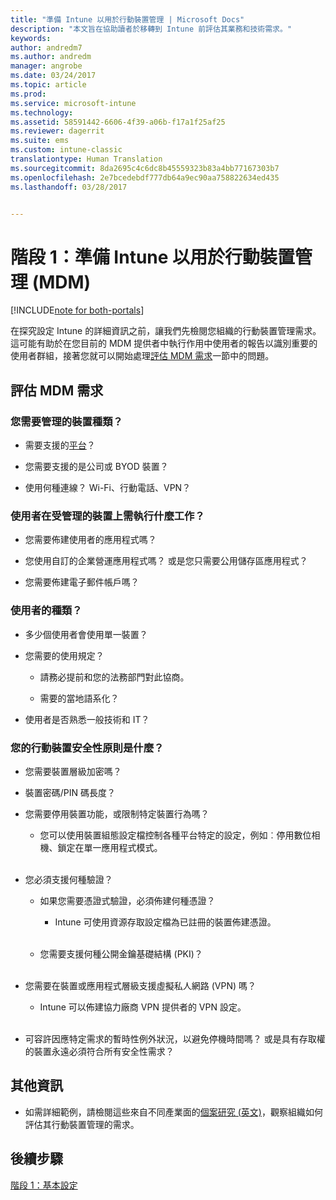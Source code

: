 ```yaml
---
title: "準備 Intune 以用於行動裝置管理 | Microsoft Docs"
description: "本文旨在協助讀者於移轉到 Intune 前評估其業務和技術需求。"
keywords: 
author: andredm7
ms.author: andredm
manager: angrobe
ms.date: 03/24/2017
ms.topic: article
ms.prod: 
ms.service: microsoft-intune
ms.technology: 
ms.assetid: 58591442-6606-4f39-a06b-f17a1f25af25
ms.reviewer: dagerrit
ms.suite: ems
ms.custom: intune-classic
translationtype: Human Translation
ms.sourcegitcommit: 8da2695c4c6dc8b45559323b83a4bb77167303b7
ms.openlocfilehash: 2e7bcedebdf777db64a9ec90aa758822634ed435
ms.lasthandoff: 03/28/2017


---
```


# <a name="phase-1-prepare-intune-for-mobile-device-management-mdm"></a>階段 1：準備 Intune 以用於行動裝置管理 (MDM)

[!INCLUDE[note for both-portals](../includes/note-for-both-portals.md)]

在探究設定 Intune 的詳細資訊之前，讓我們先檢閱您組織的行動裝置管理需求。 這可能有助於在您目前的 MDM 提供者中執行作用中使用者的報告以識別重要的使用者群組，接著您就可以開始處理[評估 MDM 需求](https://docs.microsoft.com/intune/plan-design/migration-phase1-prepare-intune-for-mobile-device-management#assess-mdm-requirements)一節中的問題。

## <a name="assess-mdm-requirements"></a>評估 MDM 需求

### <a name="what-kinds-of-devices-do-you-need-to-manage"></a>您需要管理的裝置種類？

-   需要支援的[平台](https://docs.microsoft.com/intune/get-started/supported-mobile-devices-and-computers)？

-   您需要支援的是公司或 BYOD 裝置？

-   使用何種連線？ Wi-Fi、行動電話、VPN？

### <a name="what-do-your-users-need-to-do-on-managed-devices"></a>使用者在受管理的裝置上需執行什麼工作？

-   您需要佈建使用者的應用程式嗎？

-   您使用自訂的企業營運應用程式嗎？ 或是您只需要公用儲存區應用程式？

-   您需要佈建電子郵件帳戶嗎？

### <a name="what-kinds-of-users"></a>使用者的種類？

-   多少個使用者會使用單一裝置？

-   您需要的使用規定？

    -   請務必提前和您的法務部門對此協商。

    -   需要的當地語系化？

-   使用者是否熟悉一般技術和 IT？

### <a name="what-is-your-device-security-policy"></a>您的行動裝置安全性原則是什麼？ 

-   您需要裝置層級加密嗎？

-   裝置密碼/PIN 碼長度？

-   您需要停用裝置功能，或限制特定裝置行為嗎？

    -   您可以使用裝置組態設定檔控制各種平台特定的設定，例如︰停用數位相機、鎖定在單一應用程式模式。
<br></br>
-   您必須支援何種驗證？

    -   如果您需要憑證式驗證，必須佈建何種憑證？

        -   Intune 可使用資源存取設定檔為已註冊的裝置佈建憑證。
<br></br>
    -   您需要支援何種公開金鑰基礎結構 (PKI)？
<br></br>
-   您需要在裝置或應用程式層級支援虛擬私人網路 (VPN) 嗎？

    -   Intune 可以佈建協力廠商 VPN 提供者的 VPN 設定。
<br></br>
-   可容許因應特定需求的暫時性例外狀況，以避免停機時間嗎？ 或是具有存取權的裝置永遠必須符合所有安全性需求？

## <a name="additional-information"></a>其他資訊

-   如需詳細範例，請檢閱這些來自不同產業面的[個案研究 (英文)](https://customers.microsoft.com/en-US/story/mwh-global-now-part-of-stantec-secures-mobile-devices-with-intune)，觀察組織如何評估其行動裝置管理的需求。

## <a name="next-steps"></a>後續步驟

[階段 1：基本設定](https://docs.microsoft.com/intune/plan-design/migration-phase1-basic-setup)


